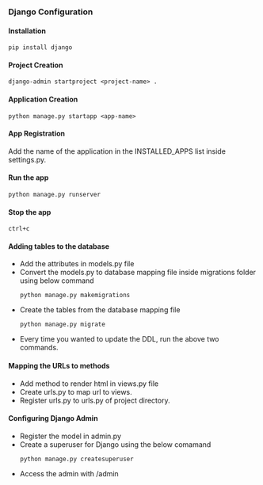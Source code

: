 ### Django Configuration
#### Installation
```commandline
pip install django
```
#### Project Creation
```commandline
django-admin startproject <project-name> .
```
#### Application Creation
```commandline
python manage.py startapp <app-name>
```
#### App Registration
Add the name of the application in the INSTALLED_APPS list inside settings.py.

#### Run the app
```commandline
python manage.py runserver
```

#### Stop the app
```commandline
ctrl+c
```

#### Adding tables to the database
- Add the attributes in models.py file
- Convert the models.py to database mapping file inside migrations folder using below command
    ```
    python manage.py makemigrations
    ```
- Create the tables from the database mapping file
  ```commandline
  python manage.py migrate
  ```
- Every time you wanted to update the DDL, run the above two commands.

#### Mapping the URLs to methods
- Add method to render html in views.py file
- Create urls.py to map url to views.
- Register urls.py to urls.py of project directory.

#### Configuring Django Admin
- Register the model in admin.py
- Create a superuser for Django using the below comamand
  ```commandline
  python manage.py createsuperuser
  ```
- Access the admin with /admin